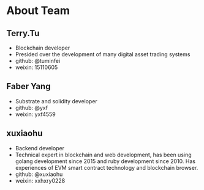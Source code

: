 # About Team

## Terry.Tu

* Blockchain developer
* Presided over the development of many digital asset trading systems
* github: @tuminfei
* weixin: 15110605

## Faber Yang

* Substrate and solidity developer
* github: @yxf
* weixin: yxf4559

## xuxiaohu

* Backend developer
* Technical expert in blockchain and web development, has been using golang development since 2015 and ruby development since 2010.
  Has experiences of EVM smart contract technology and  blockchain browser.
* github: @xuxiaohu
* weixin: xxhxry0228

